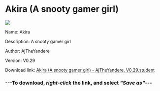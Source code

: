 # Akira (A snooty gamer girl)

<img src = "https://raw.githubusercontent.com/Arbiter1223/Daigaku-Gurashi-Custom-Students/master/Students/Files/Akira%20(A%20snooty%20gamer%20girl).png">

Name: Akira

Description: A snooty gamer girl

Author: AjTheYandere

Version: V0.29

Download link: <a href="https://raw.githubusercontent.com/Arbiter1223/Daigaku-Gurashi-Custom-Students/master/Students/Files/Akira%20(A%20snooty%20gamer%20girl)%20-%20AjTheYandere%2C%20V0.29.student">Akira (A snooty gamer girl) - AjTheYandere, V0.29.student</a>

### ---**To download, _right-click_ the link, and select _"Save as"_**---
